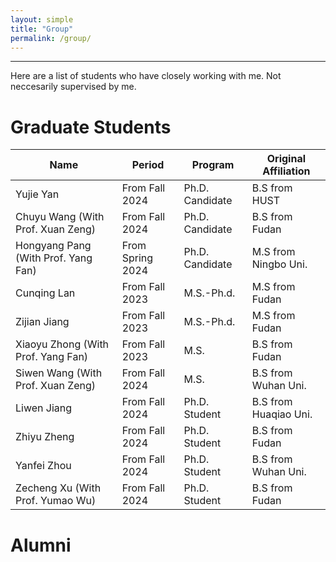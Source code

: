 ```yaml
---
layout: simple
title: "Group"
permalink: /group/
---
```


---
Here are a list of students who have closely working with me. Not neccesarily supervised by me.

Graduate Students
======

|     Name           | Period                   |    Program        | Original Affiliation                                           |
|--------------------|--------------------------|------------|-----------------------------------------------------------------------|
|  Yujie Yan                                      |    From Fall 2024       |    Ph.D. Candidate                 |    B.S from HUST                       |
|  Chuyu Wang (With Prof. Xuan Zeng)              |    From Fall 2024       |    Ph.D. Candidate                 |    B.S from Fudan                      |
|  Hongyang Pang (With Prof. Yang Fan)            |    From Spring 2024     |    Ph.D. Candidate                 |    M.S from Ningbo Uni.                |
|  Cunqing Lan                                    |    From Fall 2023       |    M.S.-Ph.d.                      |    M.S from Fudan                      |
|  Zijian Jiang                                   |    From Fall 2023       |    M.S.-Ph.d.                      |    M.S from Fudan                      |
|  Xiaoyu Zhong    (With Prof. Yang Fan)          |    From Fall 2023       |    M.S.                            |    B.S from Fudan                      |
|  Siwen Wang      (With Prof. Xuan Zeng)         |    From Fall 2024       |    M.S.                            |    B.S from Wuhan Uni.                 |
|  Liwen Jiang                                    |    From Fall 2024       |    Ph.D. Student                   |    B.S from Huaqiao Uni.               |
|  Zhiyu Zheng                                    |    From Fall 2024       |    Ph.D. Student                   |    B.S from Fudan                      |
|  Yanfei Zhou                                    |    From Fall 2024       |    Ph.D. Student                   |    B.S from Wuhan Uni.                 |
|  Zecheng Xu      (With Prof. Yumao Wu)          |    From Fall 2024       |    Ph.D. Student                   |    B.S from Fudan                      |



Alumni
======




<!-- Global site tag (gtag.js) - Google Analytics -->
<script async src="https://www.googletagmanager.com/gtag/js?id=UA-178663221-1"></script>
<script>
  window.dataLayer = window.dataLayer || [];
  function gtag(){dataLayer.push(arguments);}
  gtag('js', new Date());

  gtag('config', 'UA-178663221-1');
</script>



